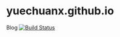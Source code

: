 # yuechuanx.github.io
Blog [![Build Status](https://www.travis-ci.org/yuechuanx/yuechuanx.github.io.svg?branch=blog)](https://www.travis-ci.org/yuechuanx/yuechuanx.github.io)
